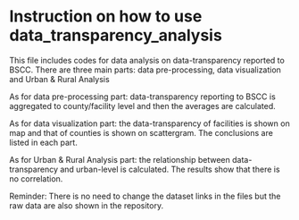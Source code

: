 # Instruction on how to use data_transparency_analysis

This file includes codes for data analysis on data-transparency reported to BSCC. There are three main parts: data pre-processing, data visualization and Urban & Rural Analysis

As for data pre-processing part: data-transparency reporting to BSCC is aggregated to county/facility level and then the averages are calculated.

As for data visualization part: the data-transparency of facilities is shown on map and that of counties is shown on scattergram. The conclusions are listed in each part.

As for Urban & Rural Analysis part: the relationship between data-transparency and urban-level is calculated. The results show that there is no correlation.

Reminder: There is no need to change the dataset links in the files but the raw data are also shown in the repository.
